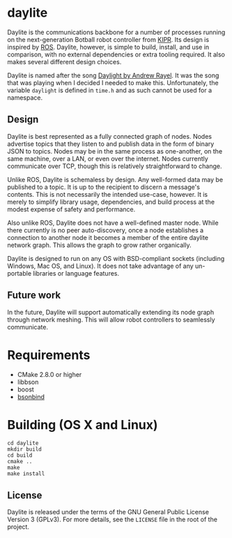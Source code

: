 # daylite

Daylite is the communications backbone for a number of processes running on the
next-generation Botball robot controller from [KIPR](http://kipr.org/). Its design is inspired by
[ROS](http://www.ros.org/). Daylite, however, is simple to build, install, and use in comparison, with
no external dependencies or extra tooling required. It also makes several different design choices.

Daylite is named after the song [Daylight by Andrew Rayel](https://www.youtube.com/watch?v=wmoyqXaWT0g).
It was the song that was playing when I decided I needed to make this. Unfortunately, the variable
`daylight` is defined in `time.h` and as such cannot be used for a namespace.

## Design

Daylite is best represented as a fully connected graph of nodes. Nodes advertise
topics that they listen to and publish data in the form of binary JSON to topics.
Nodes may be in the same process as one-another, on the same machine, over a LAN,
or even over the internet. Nodes currently communicate over TCP, though this is relatively
straightforward to change.

Unlike ROS, Daylite is schemaless by design. Any well-formed data may be published
to a topic. It is up to the recipient to discern a message's contents. This is not
necessarily the intended use-case, however. It is merely to simplify library usage,
dependencies, and build process at the modest expense of safety and performance.

Also unlike ROS, Daylite does not have a well-defined master node. While there currently
is no peer auto-discovery, once a node establishes a connection to another node it becomes
a member of the entire daylite network graph. This allows the graph to grow rather organically.

Daylite is designed to run on any OS with BSD-compliant sockets (including Windows, Mac OS, and Linux).
It does not take advantage of any un-portable libraries or language features.

## Future work

In the future, Daylite will support automatically extending its node graph through network meshing.
This will allow robot controllers to seamlessly communicate.


Requirements
============

* CMake 2.8.0 or higher
* libbson
* boost
* [bsonbind](https://github.com/kipr/bsonbind)

Building (OS X and Linux)
=========================

    cd daylite
    mkdir build
    cd build
    cmake ..
    make
    make install

## License

Daylite is released under the terms of the GNU General Public License Version 3 (GPLv3). For more details, see the
`LICENSE` file in the root of the project.

